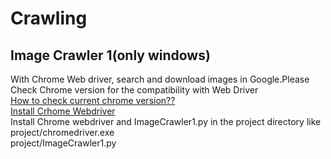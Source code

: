 # Crawling
## Image Crawler 1(only windows)
With Chrome Web driver, search and download images in Google.Please Check Chrome version for the compatibility with Web Driver    
[How to check current chrome version??](https://www.google.com/search?q=how+to+check+chrome+version&oq=how+to+check+chome&aqs=chrome.1.69i57j0l7.5591j0j4&sourceid=chrome&ie=UTF-8)     
[Install Crhome Webdriver](https://sites.google.com/a/chromium.org/chromedriver/downloads)      
Install Chrome webdriver and ImageCrawler1.py in the project directory like         
project/chromedriver.exe          
project/ImageCrawler1.py        

